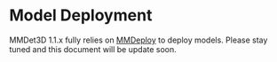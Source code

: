# Model Deployment

MMDet3D 1.1.x fully relies on [MMDeploy](https://mmdeploy.readthedocs.io/) to deploy models.
Please stay tuned and this document will be update soon.
